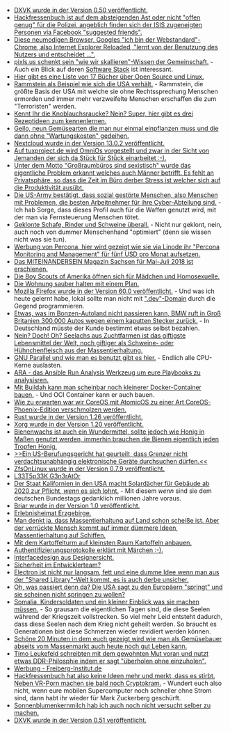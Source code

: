 * [DXVK wurde in der Version 0.50 veröffentlicht.](https://www.phoronix.com/scan.php?page=news_item&px=DXVK-0.50-Direct3D-11-Vulkan)
* [Hackfressenbuch ist auf dem absteigenden Ast oder nicht "offen genug" für die Polizei, angeblich finden sich der ISIS zugeneigten Personen via Facebook "suggested friends".](https://blog.fefe.de/?ts=a411b804)
* [Diese neumodigen Browser, Googles "ich bin der Webstandard"-Chrome, also Internet Explorer Reloaded, "lernt von der Benutzung des Nutzers und entscheidet ...".](https://www.pro-linux.de/news/1/25865/google-erl%C3%A4utert-neue-richtlinie-zu-chrome-autoplay.html)
* [pixls.us schenkt sein "wie wir skallieren"-Wissen der Gemeinschaft.](https://opensource.com/article/18/5/pixls-us-community-photography) - Auch ein Blick auf deren [Software Stack](https://pixls.us/software/) ist interessant.
* [Hier gibt es eine Liste von 17 Bücher über Open Source und Linux.](https://opensource.com/article/18/5/list-books-Linux-open-source)
* [Rammstein als Beispiel wie sich die USA verhält.](https://weltnetz.tv/video/1482-eugen-drewermann-aufruf-zur-kampagne-stopp-air-base-ramstein-2018) - Rammstein, die größte Basis der USA mit welche sie ohne Rechtssprechung Menschen ermorden und immer mehr verzweifelte Menschen erschaffen die zum "Terroristen" werden.
* [Kennt Ihr die Knoblauchsraucke? Nein? Super, hier gibt es drei Rezeptideen zum kennenlernen.](https://www.smarticular.net/knoblauchsrauke-rezepte-wildkraeuter-sammeln-verarbeiten-zubereiten-kochen/)
* [Geilo, neun Gemüsearten die man nur einmal einpflanzen muss und die dann ohne "Wartungskosten" gedeihen.](https://www.smarticular.net/mehrjaehrige-essbare-pflanzen-gemuese-kraeuter-fruechte/)
* [Nextcloud wurde in der Version 13.0.2 veröffentlicht.](https://nextcloud.com/blog/nextcloud-13.0.2-and-12.0.7-available-collabora-online-3.2-is-out/)
* [Auf tuxproject.de wird OmniOs vorgestellt und zwar in der Sicht von Jemanden der sich da Stück für Stück einarbeitet :-).](https://tuxproject.de/blog/2018/05/ein-monat-mit-omnios-andere-sind-schon-mit-bsd-ueberfordert/)
* [Unter dem Motto "Großraumbüros sind sexistisch" wurde das eigentliche Problem erkannt welches auch Männer betrifft. Es fehlt an Privatsphäre, so dass die Zeit im Büro derber Stress ist welcher sich auf die Produktivität ausübt.](https://blog.fefe.de/?ts=a40fa258)
* [Die US-Army bestätigt, dass sozial gestörte Menschen, also Menschen mit Problemen, die besten Arbeitnehmer für ihre Cyber-Abteilung sind.](https://blog.fefe.de/?ts=a40fb1f4) - Ich hab Sorge, dass dieses Profil auch für die Waffen genutzt wird, mit der man via Fernsteuerung Menschen tötet.
* [Geklonte Schafe, Rinder und Schweine überall.](https://netzfrauen.org/2018/05/08/agriculture2-0-2/) - Nicht nur geklont, nein, auch noch von dummer Menschenhand "optimiert" (denn sie wissen nicht was sie tun).
* [Werbung von Percona, hier wird gezeigt wie sie via Linode ihr "Percona Monitoring and Management" für fünf USD pro Monat aufsetzen.](https://www.percona.com/blog/2018/05/08/deploying-pmm-at-linode-your-5-per-month-monitoring-solution/)
* [Das MITEINANDERSEIN Magazin Sachsen für Mai-Juli 2018 ist erschienen.](https://bio-erzgebirge.de/wp/?p=14563)
* [Die Boy Scouts of Amerika öffnen sich für Mädchen und Homosexuelle.](https://blog.fefe.de/?ts=a40c7fe0)
* [Die Wohnung sauber halten mit einem Plan.](https://www.smarticular.net/sauberroutine-wochenplan-putzen-haushalt-natuerlich-hausmittel/)
* [Mozilla Firefox wurde in der Version 60.0 veröffentlicht.](https://www.mozilla.org/en-US/firefox/60.0/releasenotes/) - Und was ich heute gelernt habe, lokal sollte man nicht mit [".dev"-Domain](https://superuser.com/questions/1303396/how-to-fix-firefox-59-no-longer-accepting-my-self-signed-ssl-certificate-on-dev) durch die Gegend programmieren.
* [Etwas, was im Bonzen-Autoland nicht passieren kann, BMW ruft in Groß Britanien 300.000 Autos wegen einem kaputten Stecker zurück.](https://blog.fefe.de/?ts=a40da229) - In Deutschland müsste der Kunde bestimmt etwas selbst bezahlen.
* [Nein? Doch! Oh? Seelachs aus Zuchtfarmen ist das giftigste Lebensmittel der Welt, noch giftiger als Schweine- oder Hühnchenfleisch aus der Massentierhaltung.](https://netzfrauen.org/2018/05/10/57695/)
* [GNU Parallel und wie man es benutzt gibt es hier.](https://opensource.com/article/18/5/gnu-parallel) - Endlich alle CPU-Kerne auslasten.
* [ARA - das Ansible Run Analysis Werkzeug um eure Playbooks zu analysisren.](https://opensource.com/article/18/5/analyzing-ansible-runs-using-ara)
* [Mit Buildah kann man scheinbar noch kleinerer Docker-Container bauen.](https://opensource.com/article/18/5/containers-buildah) - Und OCI Container kann er auch bauen.
* [Wie zu erwarten war wir CoreOS mit AtomicOS zu einer Art CoreOS-Phoenix-Edition verschmolzen werden.](https://lwn.net/Articles/754058)
* [Rust wurde in der Version 1.26 veröffentlicht.](https://www.phoronix.com/scan.php?page=news_item&px=Rust-1.26-Released)
* [Xorg wurde in der Version 1.20 veröffentlicht.](https://www.phoronix.com/scan.php?page=news_item&px=X.Org-Server-1.20-Released)
* [Bienenwachs ist auch ein Wundermittel, sollte jedoch wie Honig in Maßen genutzt werden, immerhin brauchen die Bienen eigentlich jeden Tropfen Honig.](https://www.smarticular.net/bienenwachs-rezepte-verwendung-verarbeitung-haushalt-kosmetik/) 
* [>>Ein US-Berufungsgericht hat geurteilt, dass Grenzer nicht verdachtsunabhängig elektronische Geräte durchsuchen dürfen.<<](https://blog.fefe.de/?ts=a40a210b)
* [ZfsOnLinux wurde in der Version 0.7.9 veröffentlicht.](https://github.com/zfsonlinux/zfs/releases/tag/zfs-0.7.9)
* [L33T5p33K G3n3rAtOr](http://1337.me/)
* [Der Staat Kalifornien in den USA macht Solardächer für Gebäude ab 2020 zur Pflicht, *wenn* es sich lohnt.](http://www.sonnenseite.com/de/politik/kalifornien-macht-solardaecher-zur-pflicht.html) - Mit diesem *wenn* sind sie dem deutschen Bundestags gedanklich millionen Jahre voraus.
* [Briar wurde in der Version 1.0 veröffentlicht.](https://www.pro-linux.de/news/1/25883/p2p-messenger-briar-in-version-10-erschienen.html)
* [Erlebnisheimat Erzgebirge.](https://www.erzgebirge-tourismus.de/)
* [Man denkt ja, dass Massentierhaltung auf Land schon scheiße ist. Aber der verrückte Mensch kommt auf immer dümmere Ideen, Massentierhaltung auf Schiffen.](https://netzfrauen.org/2018/05/12/57710/)
* [Mit dem Kartoffelturm auf kleinsten Raum Kartoffeln anbauen.](https://www.smarticular.net/kartoffelturm-selber-bauen-anleitung-ernte/)
* [Authentifizierungsprotokolle erklärt mit Märchen :-).](https://berlin-ak.ftp.media.ccc.de/events/gpn/gpn18/h264-hd/gpn18-85-deu-Maerchenhafte_Protokolle_hd.mp4)
* [Interfacedesign aus Designersicht.](https://berlin-ak.ftp.media.ccc.de/events/gpn/gpn18/h264-hd/gpn18-35-deu-Interfacedesign_aus_Designersicht_hd.mp4)
* [Sicherheit im Entwicklerteam?](https://cdn.media.ccc.de/events/gpn/gpn18/h264-hd/gpn18-142-deu-Security_Champions_hd.mp4)
* [Electron ist nicht nur langsam, fett und eine dumme Idee wenn man aus der "Shared Library"-Welt kommt, es is auch derbe unsicher.](https://blog.fefe.de/?ts=a406d87c)
* [Oh, was passiert denn da? Die USA sagt zu den Europäern "springt" und sie scheinen nicht springen zu wollen?](https://blog.fefe.de/?ts=a406cf33)
* [Somalia, Kindersoldaten und ein kleiner Einblick was sie machen müssen.](https://netzfrauen.org/2018/05/13/57722/) - So grausam die eigentlichen Tagen sind, die diese Seelen während der Kriegszeit vollstrecken. So viel mehr Leid entsteht dadurch, dass diese Seelen nach dem Krieg nicht geheilt werden. So braucht es Generationen bist diese Schmerzen wieder revidiert werden können.
* [Schöne 20 Minuten in dem euch gezeigt wird wie man als Gemüsebauer abseits vom Massenmarkt auch heute noch gut Leben kann.](http://www.neulichimgarten.de/blog/gemueseanbau/mit-gemueseanbau-geld-verdienen/)
* [Timo Leukefeld schreibten mit dem gewohnten Mut voran und nutzt etwas DDR-Philosphie indem er sagt "überholen ohne einzuholen".](http://www.sonnenseite.com/de/zukunft/timo-leukefeld-chancen-der-digitalisierung-nutzen.html)
* [Werbung - Freiberg-Institut.de](https://www.freiberg-institut.de/)
* [Hackfressenbuch hat also keine Ideen mehr und merkt, dass es stirbt. Neben VR-Porn machen sie bald noch Cryptokram.](https://blog.fefe.de/?ts=a4098d54) - Wundert euch also nicht, wenn eure mobilen Supercomputer noch schneller ohne Strom sind, dann habt ihr wieder für Mark Zuckerberg geschürft.
* [Sonnenblumenkernmilch hab ich auch noch nicht versucht selber zu machen.](https://www.smarticular.net/sonnenblumenmilch-kerne-pflanzenmilch-selber-machen/)
* [DXVK wurde in der Version 0.51 veröffentlicht.](https://www.phoronix.com/scan.php?page=news_item&px=DXVK-0.51-Released)
